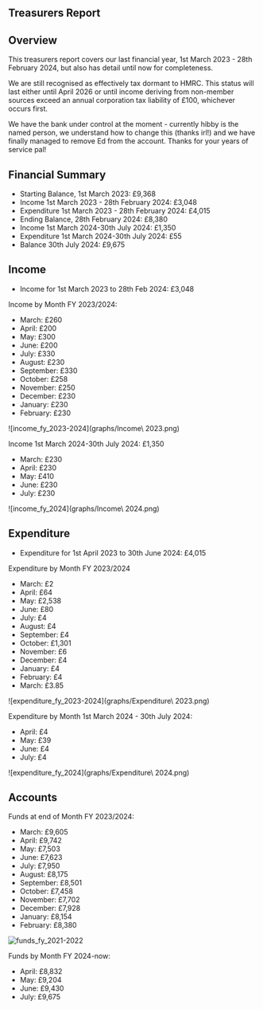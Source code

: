 Treasurers Report
-----------------

## Overview

This treasurers report covers our last financial year, 1st March 2023 - 28th
February 2024, but also has detail until now for completeness.

We are still recognised as effectively tax dormant to HMRC. This status will
last either until April 2026 or until income deriving from non-member sources
exceed an annual corporation tax liability of £100, whichever occurs first.

We have the bank under control at the moment - currently hibby is the named
person, we understand how to change this (thanks irl!) and we have finally
managed to remove Ed from the account. Thanks for your years of service pal!

## Financial Summary

* Starting Balance, 1st March 2023: £9,368
* Income 1st March 2023 - 28th February 2024: £3,048
* Expenditure 1st March 2023 - 28th February 2024: £4,015
* Ending Balance, 28th February 2024: £8,380
* Income 1st March 2024-30th July 2024: £1,350
* Expenditure 1st March 2024-30th July 2024: £55
* Balance 30th July 2024: £9,675

## Income

* Income for 1st March 2023 to 28th Feb 2024: £3,048

Income by Month FY 2023/2024:

* March: £260
* April: £200
* May: £300
* June: £200
* July: £330
* August: £230
* September: £330
* October: £258
* November: £250
* December: £230
* January: £230
* February: £230

![income_fy_2023-2024](graphs/Income\ 2023.png)

Income 1st March 2024-30th July 2024: £1,350

* March: £230
* April: £230
* May: £410
* June: £230
* July: £230

![income_fy_2024](graphs/Income\ 2024.png)

## Expenditure

* Expenditure for 1st April 2023 to 30th June 2024: £4,015

Expenditure by Month FY 2023/2024

* March: £2
* April: £64
* May: £2,538
* June: £80
* July: £4
* August: £4
* September: £4
* October: £1,301
* November: £6
* December: £4
* January: £4
* February: £4
* March: £3.85

![expenditure_fy_2023-2024](graphs/Expenditure\ 2023.png)

Expenditure by Month 1st March 2024 - 30th July 2024:
* April: £4
* May: £39
* June: £4
* July: £4

![expenditure_fy_2024](graphs/Expenditure\ 2024.png)

## Accounts

Funds at end of Month FY 2023/2024:

* March: £9,605
* April: £9,742
* May: £7,503
* June: £7,623
* July: £7,950
* August: £8,175
* September: £8,501
* October: £7,458
* November: £7,702
* December: £7,928
* January: £8,154
* February: £8,380

![funds_fy_2021-2022](https://user-images.githubusercontent.com/91541/229791779-f3046e89-80d9-4283-a474-3ea2f32503fd.png)

Funds by Month FY 2024-now:
* April: £8,832
* May: £9,204
* June: £9,430
* July: £9,675
